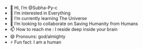 - 👋 Hi, I’m @Subha-Py-c
- 👀 I’m interested in Everything
- 🌱 I’m currently learning The Universe
- 💞️ I’m looking to collaborate on Saving Humanity from Humans
- 📫 How to reach me : I reside deep inside your brain
- 😄 Pronouns: god/almighty
- ⚡ Fun fact: I am a human

<!---
Subha-Py-c/Subha-Py-c is a ✨ special ✨ repository because its `README.md` (this file) appears on your GitHub profile.
You can click the Preview link to take a look at your changes.
--->
